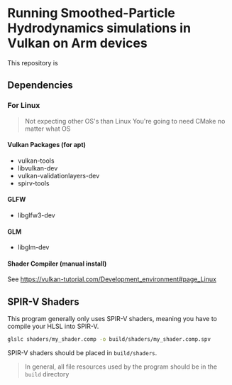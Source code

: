 # Running Smoothed-Particle Hydrodynamics simulations in Vulkan on Arm devices

This repository is 

## Dependencies

### For Linux

> Not expecting other OS's than Linux
> You're going to need CMake no matter what OS

#### Vulkan Packages (for apt)

- vulkan-tools
- libvulkan-dev
- vulkan-validationlayers-dev
- spirv-tools

#### GLFW

- libglfw3-dev

#### GLM

- libglm-dev

#### Shader Compiler (manual install)

See <https://vulkan-tutorial.com/Development_environment#page_Linux>

## SPIR-V Shaders

This program generally only uses SPIR-V shaders, meaning you have to compile your HLSL into SPIR-V.

```sh
glslc shaders/my_shader.comp -o build/shaders/my_shader.comp.spv
```

SPIR-V shaders should be placed in `build/shaders`.
> In general, all file resources used by the program should be in the `build` directory
